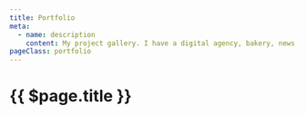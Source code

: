 ```yaml
---
title: Portfolio
meta:
  - name: description
    content: My project gallery. I have a digital agency, bakery, news, and restaurant website examples.
pageClass: portfolio
---
```


# {{ $page.title }}

<project-list />
